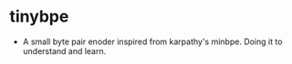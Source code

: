 # tinybpe
- A small byte pair enoder inspired from karpathy's minbpe. Doing it to understand and learn. 